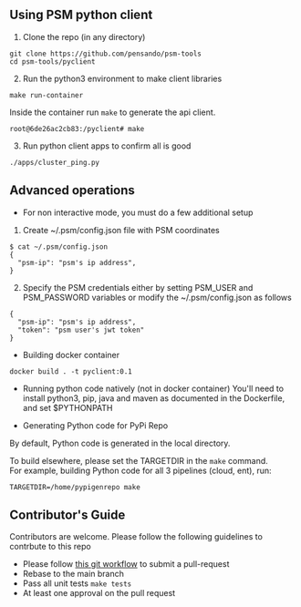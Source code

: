 ## Using PSM python client

1. Clone the repo (in any directory)
```
git clone https://github.com/pensando/psm-tools
cd psm-tools/pyclient
```

2. Run the python3 environment to make client libraries
```
make run-container
```


Inside the container run `make` to generate the api client.
```
root@6de26ac2cb83:/pyclient# make
```

3. Run python client apps to confirm all is good
```
./apps/cluster_ping.py
```

## Advanced operations
* For non interactive mode, you must do a few additional setup
1. Create ~/.psm/config.json file with PSM coordinates
```
$ cat ~/.psm/config.json
{
  "psm-ip": "psm's ip address",
}
```

2. Specify the PSM credentials either by setting PSM_USER and PSM_PASSWORD variables or modify the ~/.psm/config.json as follows
```
{
  "psm-ip": "psm's ip address",
  "token": "psm user's jwt token"
}
```

* Building docker container
```
docker build . -t pyclient:0.1
```

* Running python code natively (not in docker container)
You'll need to install python3, pip, java and maven as documented in the Dockerfile, and set $PYTHONPATH 

* Generating Python code for PyPi Repo

By default, Python code is generated in the local directory.

To build elsewhere, please set the TARGETDIR in the `make` command.   
For example, building Python code for all 3 pipelines (cloud, ent), run:

```
TARGETDIR=/home/pypigenrepo make
```

## Contributor's Guide
Contributors are welcome. Please follow the following guidelines to contrbute to this repo
* Please follow [this git workflow](./docs/git-workflow.md) to submit a pull-request
* Rebase to the main branch
* Pass all unit tests `make tests`
* At least one approval on the pull request
